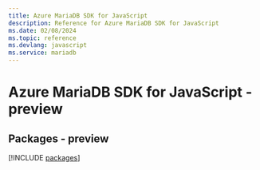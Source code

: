 ```yaml
---
title: Azure MariaDB SDK for JavaScript
description: Reference for Azure MariaDB SDK for JavaScript
ms.date: 02/08/2024
ms.topic: reference
ms.devlang: javascript
ms.service: mariadb
---
```

# Azure MariaDB SDK for JavaScript - preview
## Packages - preview
[!INCLUDE [packages](mariadb-index.md)]